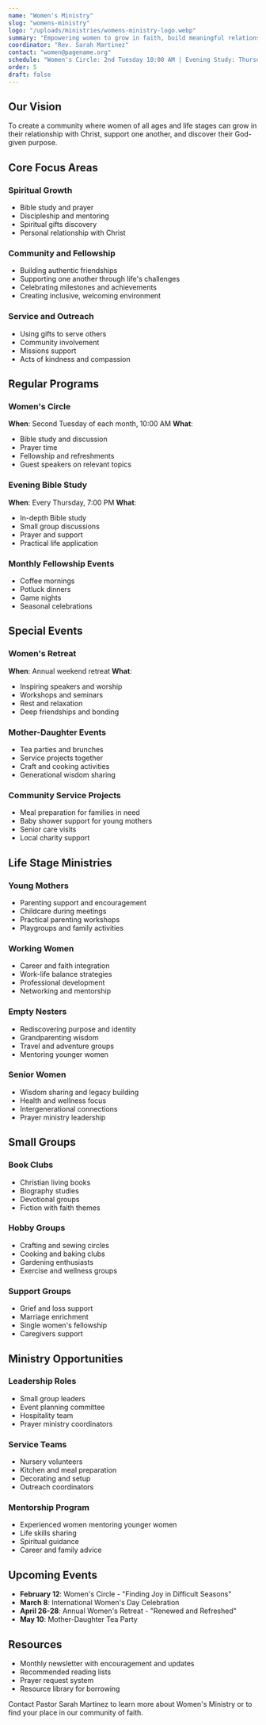 ```yaml
---
name: "Women's Ministry"
slug: "womens-ministry"
logo: "/uploads/ministries/womens-ministry-logo.webp"
summary: "Empowering women to grow in faith, build meaningful relationships, and serve God with their unique gifts and calling."
coordinator: "Rev. Sarah Martinez"
contact: "women@pagename.org"
schedule: "Women's Circle: 2nd Tuesday 10:00 AM | Evening Study: Thursday 7:00 PM"
order: 5
draft: false
---
```


## Our Vision

To create a community where women of all ages and life stages can grow in their relationship with Christ, support one another, and discover their God-given purpose.

## Core Focus Areas

### Spiritual Growth
- Bible study and prayer
- Discipleship and mentoring
- Spiritual gifts discovery
- Personal relationship with Christ

### Community and Fellowship
- Building authentic friendships
- Supporting one another through life's challenges
- Celebrating milestones and achievements
- Creating inclusive, welcoming environment

### Service and Outreach
- Using gifts to serve others
- Community involvement
- Missions support
- Acts of kindness and compassion

## Regular Programs

### Women's Circle
**When**: Second Tuesday of each month, 10:00 AM
**What**:
- Bible study and discussion
- Prayer time
- Fellowship and refreshments
- Guest speakers on relevant topics

### Evening Bible Study
**When**: Every Thursday, 7:00 PM
**What**:
- In-depth Bible study
- Small group discussions
- Prayer and support
- Practical life application

### Monthly Fellowship Events
- Coffee mornings
- Potluck dinners
- Game nights
- Seasonal celebrations

## Special Events

### Women's Retreat
**When**: Annual weekend retreat
**What**:
- Inspiring speakers and worship
- Workshops and seminars
- Rest and relaxation
- Deep friendships and bonding

### Mother-Daughter Events
- Tea parties and brunches
- Service projects together
- Craft and cooking activities
- Generational wisdom sharing

### Community Service Projects
- Meal preparation for families in need
- Baby shower support for young mothers
- Senior care visits
- Local charity support

## Life Stage Ministries

### Young Mothers
- Parenting support and encouragement
- Childcare during meetings
- Practical parenting workshops
- Playgroups and family activities

### Working Women
- Career and faith integration
- Work-life balance strategies
- Professional development
- Networking and mentorship

### Empty Nesters
- Rediscovering purpose and identity
- Grandparenting wisdom
- Travel and adventure groups
- Mentoring younger women

### Senior Women
- Wisdom sharing and legacy building
- Health and wellness focus
- Intergenerational connections
- Prayer ministry leadership

## Small Groups

### Book Clubs
- Christian living books
- Biography studies
- Devotional groups
- Fiction with faith themes

### Hobby Groups
- Crafting and sewing circles
- Cooking and baking clubs
- Gardening enthusiasts
- Exercise and wellness groups

### Support Groups
- Grief and loss support
- Marriage enrichment
- Single women's fellowship
- Caregivers support

## Ministry Opportunities

### Leadership Roles
- Small group leaders
- Event planning committee
- Hospitality team
- Prayer ministry coordinators

### Service Teams
- Nursery volunteers
- Kitchen and meal preparation
- Decorating and setup
- Outreach coordinators

### Mentorship Program
- Experienced women mentoring younger women
- Life skills sharing
- Spiritual guidance
- Career and family advice

## Upcoming Events

- **February 12**: Women's Circle - "Finding Joy in Difficult Seasons"
- **March 8**: International Women's Day Celebration
- **April 26-28**: Annual Women's Retreat - "Renewed and Refreshed"
- **May 10**: Mother-Daughter Tea Party

## Resources

- Monthly newsletter with encouragement and updates
- Recommended reading lists
- Prayer request system
- Resource library for borrowing

Contact Pastor Sarah Martinez to learn more about Women's Ministry or to find your place in our community of faith.